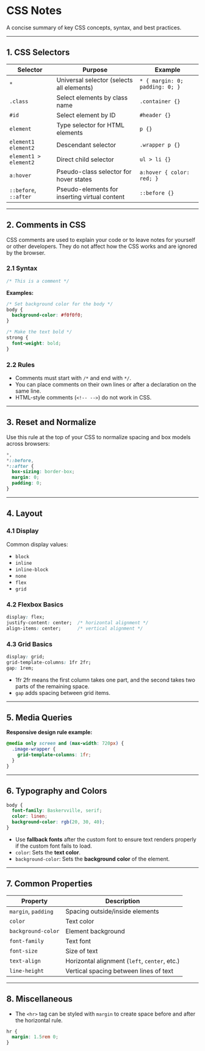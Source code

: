 # CSS Notes

A concise summary of key CSS concepts, syntax, and best practices.

---

## 1. CSS Selectors

| Selector        | Purpose                                                | Example                        |
|-----------------|--------------------------------------------------------|--------------------------------|
| `*`             | Universal selector (selects all elements)             | `* { margin: 0; padding: 0; }` |
| `.class`        | Select elements by class name                         | `.container {}`                |
| `#id`           | Select element by ID                                  | `#header {}`                   |
| `element`       | Type selector for HTML elements                       | `p {}`                         |
| `element1 element2` | Descendant selector                          | `.wrapper p {}`                |
| `element1 > element2` | Direct child selector                        | `ul > li {}`                   |
| `a:hover`       | Pseudo-class selector for hover states                | `a:hover { color: red; }`      |
| `::before`, `::after` | Pseudo-elements for inserting virtual content | `::before {}`                  |

---

## 2. Comments in CSS
CSS comments are used to explain your code or to leave notes for yourself or other developers. They do not affect how the CSS works and are ignored by the browser.

### 2.1 Syntax

```css
/* This is a comment */
```

**Examples:**

```css
/* Set background color for the body */
body {
  background-color: #f0f0f0;
}

/* Make the text bold */
strong {
  font-weight: bold;
}
```

### 2.2 Rules

- Comments must start with `/*` and end with `*/`.
- You can place comments on their own lines or after a declaration on the same line.
- HTML-style comments (`<!-- -->`) do not work in CSS.

---

## 3. Reset and Normalize

Use this rule at the top of your CSS to normalize spacing and box models across browsers:

```css
*,
*::before,
*::after {
  box-sizing: border-box;
  margin: 0;
  padding: 0;
}
```

---

## 4. Layout

### 4.1 Display

Common display values:

- `block`
- `inline`
- `inline-block`
- `none`
- `flex`
- `grid`

### 4.2 Flexbox Basics

```css
display: flex;
justify-content: center;  /* horizontal alignment */
align-items: center;      /* vertical alignment */
```

### 4.3 Grid Basics

```css
display: grid;
grid-template-columns: 1fr 2fr;
gap: 1rem;
```

- 1fr 2fr means the first column takes one part, and the second takes two parts of the remaining space.
- `gap` adds spacing between grid items.

---

## 5. Media Queries

**Responsive design rule example:**

```css
@media only screen and (max-width: 720px) {
  .image-wrapper {
    grid-template-columns: 1fr;
  }
}
```

---

## 6. Typography and Colors

```css
body {
  font-family: Baskervville, serif;
  color: linen;
  background-color: rgb(20, 30, 40);
}
```

- Use **fallback fonts** after the custom font to ensure text renders properly if the custom font fails to load.
- `color`: Sets the **text color**.
- `background-color`: Sets the **background color** of the element.

---

## 7. Common Properties

| Property            | Description                                   |
| ------------------- | --------------------------------------------- |
| `margin`, `padding` | Spacing outside/inside elements               |
| `color`             | Text color                                    |
| `background-color`  | Element background                            |
| `font-family`       | Text font                                     |
| `font-size`         | Size of text                                  |
| `text-align`        | Horizontal alignment (`left`, `center`, etc.) |
| `line-height`       | Vertical spacing between lines of text        |

---

## 8. Miscellaneous

- The `<hr>` tag can be styled with `margin` to create space before and after the horizontal rule.

```css
hr {
  margin: 1.5rem 0;
}
```
